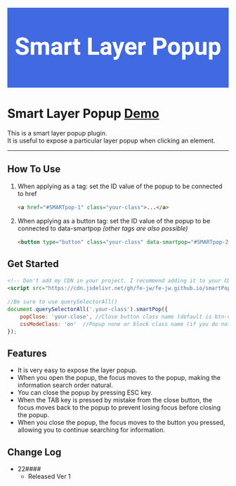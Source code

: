 ![Smart Layer Popup](/img/SP_logo.jpg)

# **Smart Layer Popup [Demo](https://fe-jw.github.io/smartPop)**

This is a smart layer popup plugin.  
It is useful to expose a particular layer popup when clicking an element.

---

## **How To Use**

1. When applying as a tag: set the ID value of the popup to be connected to href
	```html
	<a href="#SMARTpop-1" class="your-class">...</a>
	```

2. When applying as a button tag: set the ID value of the popup to be connected to data-smartpop _(other tags are also possible)_
	```html
	<button type="button" class="your-class" data-smartpop="#SMARTpop-2">...</button>
	```

## **Get Started**

```html
<!-- Don't add my CDN in your project. I recommend adding it to your CDN -->
<script src="https://cdn.jsdelivr.net/gh/fe-jw/fe-jw.github.io/smartPop/smartPop.js"></script>
```

```javascript
//Be sure to use querySelectorAll()
document.querySelectorAll('.your-class').smartPop({
	popClose: 'your-close',	//Close button class name (default is btn-close)
	cssModeClass: 'on'	//Popup none or block class name (if you do not write down the option, handle none/block with style property)
});
```

## **Features**
* It is very easy to expose the layer popup.
* When you open the popup, the focus moves to the popup, making the information search order natural.
* You can close the popup by pressing ESC key.
* When the TAB key is pressed by mistake from the close button, the focus moves back to the popup to prevent losing focus before closing the popup.
* When you close the popup, the focus moves to the button you pressed, allowing you to continue searching for information.

## **Change Log**
* 22####
	* Released Ver 1
